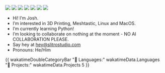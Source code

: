 <img src="https://img.shields.io/badge/Godot-478CBF?style=for-the-badge&logo=GodotEngine&logoColor=white"/> <img src="https://img.shields.io/badge/HTML5-E34F26?style=for-the-badge&logo=html5&logoColor=white"/> <img src="https://img.shields.io/badge/CSS3-1572B6?style=for-the-badge&logo=css3&logoColor=white"/> <img src="https://img.shields.io/badge/Python-FFD43B?style=for-the-badge&logo=python&logoColor=blue"/> <img src="https://img.shields.io/badge/mac%20os-000000?style=for-the-badge&logo=apple&logoColor=white"/>
<img src="https://img.shields.io/badge/VSCode-0078D4?style=for-the-badge&logo=visual%20studio%20code&logoColor=white"/> <img src="https://img.shields.io/badge/Vercel-000000?style=for-the-badge&logo=vercel&logoColor=white"/>
- Hi! I’m Josh. 
- I’m interested in 3D Printing, Meshtastic, Linux and MacOS.
- I’m currently learning Python!
- I’m looking to collaborate on nothing at the moment - NO AI COLLABORATION PLEASE.
- Say hey at hey@slitrostudio.com
- Pronouns: He/Him

{{ wakatimeDoubleCategoryBar "💾 Languages:" wakatimeData.Languages "💼 Projects:" wakatimeData.Projects 5 }}
